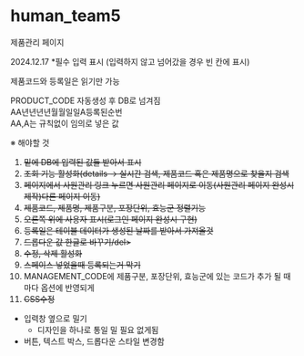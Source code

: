 # human_team5
제품관리 페이지

2024.12.17
*필수 입력 표시
(입력하지 않고 넘어갔을 경우 빈 칸에 표시)

제품코드와 등록일은 읽기만 가능

PRODUCT_CODE 자동생성 후 DB로 넘겨짐<br>
AA년년년년월월일일A등록된순번<br>
AA,A는 규칙없이 임의로 넣은 값


※ 해야할 것
1. <del>밑에 DB에 입력된 값들 받아서 표시</del>
2. <del>조회 기능 활성화(details -> 실시간 검색, 제품코드 혹은 제품명으로 찾을지 검색</del>
3. <del>페이지에서 사원관리 링크 누르면 사원관리 페이지로 이동(사원관리 페이지 완성시 제작)다른 페이지 이동)</del>
4. <del>제품코드, 제품명, 제품구분, 포장단위, 효능군 정렬기능</del>
5. <del>오른쪽 위에 사용자 표시(로그인 페이지 완성시 구현)</del>
6. <del>등록일은 테이블 데이터가 생성된 날짜를 받아서 가져올것</del>
7. <del>드롭다운 값 한글로 바꾸기/del>
8. <del>수정, 삭제 활성화</del>
9. <del>스페이스 넣었을때 등록되는거 막기</del>
10. MANAGEMENT_CODE에 제품구분, 포장단위, 효능군에 있는 코드가 추가 될 때마다 옵션에 반영되게
11. <del>CSS수정<del>
   - 입력창 옆으로 밀기
     - 디자인을 하나로 통일 밀 필요 없게됨
   - 버튼, 텍스트 박스, 드롭다운 스타일 변경함

